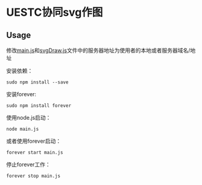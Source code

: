 # UESTC协同svg作图

## Usage

修改[main.js](main.js)和[svgDraw.js](js/svgDraw.js)文件中的服务器地址为使用者的本地或者服务器域名/地址

安装依赖：

``
sudo npm install --save
``

安装forever:

``
sudo npm install forever
``

使用node.js启动：

``
node main.js
``

或者使用forever启动：

``
forever start main.js
``

停止forever工作：

``
forever stop main.js
``
